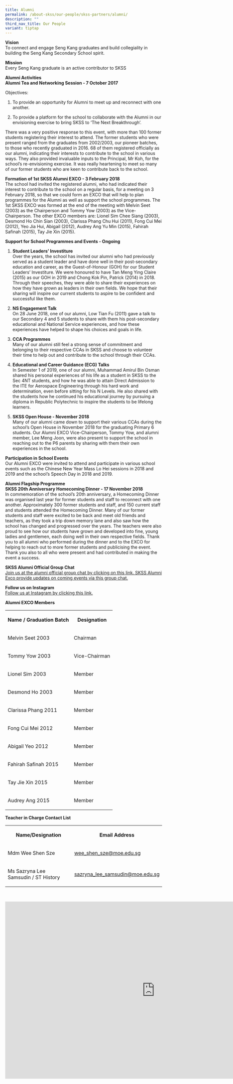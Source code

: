 ```yaml
---
title: Alumni
permalink: /about-skss/our-people/skss-partners/alumni/
description: ""
third_nav_title: Our People
variant: tiptap
---
```

<p><strong>Vision</strong>
<br>To connect and engage Seng Kang graduates and build collegiality in building
the Seng Kang Secondary School spirit.</p>
<p><strong>Mission</strong>
<br>Every Seng Kang graduate is an active contributor to SKSS</p>
<p><strong>Alumni Activities</strong>
<br><strong>Alumni Tea and Networking Session - 7 October 2017</strong>
</p>
<p>Objectives:</p>
<ol data-tight="true" class="tight">
<li>
<p>To provide an opportunity for Alumni to meet up and reconnect with one
another.</p>
</li>
<li>
<p>To provide a platform for the school to collaborate with the Alumni in
our envisioning exercise to bring SKSS to ‘The Next Breakthrough’.</p>
</li>
</ol>
<p>There was a very positive response to this event, with more than 100 former
students registering their interest to attend. The former students who
were present ranged from the graduates from 2002/2003, our pioneer batches,
to those who recently graduated in 2016. 68 of them registered officially
as our alumni, indicating their interests to contribute to the school in
various ways. They also provided invaluable inputs to the Principal, Mr
Koh, for the school’s re-envisioning exercise. It was really heartening
to meet so many of our former students who are keen to contribute back
to the school.</p>
<p><strong>Formation of 1st SKSS Alumni EXCO - 3 February 2018</strong>
<br>The school had invited the registered alumni, who had indicated their
interest to contribute to the school on a regular basis, for a meeting
on 3 February 2018, so that we could form an EXCO that will help to plan
programmes for the Alumni as well as support the school programmes. The
1st SKSS EXCO was formed at the end of the meeting with Melvin Seet (2003)
as the Chairperson and Tommy Yow (2003) as the Vice-Chairperson. The other
EXCO members are: Lionel Sim Chee Siang (2003), Desmond Ho Chin Sian (2003),
Clarissa Phang Chu Hui (2011), Fong Cui Mei (2012), Yeo Jia Hui, Abigail
(2012), Audrey Ang Yu Min (2015), Fahirah Safinah (2015), Tay Jie Xin (2015).</p>
<p><strong>Support for School Programmes and Events - Ongoing</strong>
<br>
</p>
<ol>
<li>
<p><strong>Student Leaders’ Investiture</strong>
<br>Over the years, the school has invited our alumni who had previously served
as a student leader and have done well in their post-secondary education
and career, as the Guest-of-Honour (GOH) for our Student Leaders’ Investiture.
We were honoured to have Tan Meng Ying Claire (2015) as our GOH in 2019
and Chong Kok Pin, Patrick (2014) in 2018. Through their speeches, they
were able to share their experiences on how they have grown as leaders
in their own fields. We hope that their sharing will inspire our current
students to aspire to be confident and successful like them.</p>
</li>
<li>
<p><strong>NS Engagement Talk</strong>
<br>On 28 June 2018, one of our alumni, Low Tian Fu (2011) gave a talk to
our Secondary 4 and 5 students to share with them his post-secondary educational
and National Service experiences, and how these experiences have helped
to shape his choices and goals in life.</p>
</li>
<li>
<p><strong>CCA Programmes</strong>
<br>Many of our alumni still feel a strong sense of commitment and belonging
to their respective CCAs in SKSS and choose to volunteer their time to
help out and contribute to the school through their CCAs.</p>
</li>
<li>
<p><strong>Educational and Career Guidance (ECG) Talks</strong>
<br>In Semester 1 of 2019, one of our alumni, Muhammad Amirul Bin Osman shared
his personal experiences of his life as a student in SKSS to the Sec 4NT
students, and how he was able to attain Direct Admission to the ITE for
Aerospace Engineering through his hard work and determination, even before
sitting for his N Levels. He also shared with the students how he continued
his educational journey by pursuing a diploma in Republic Polytechnic to
inspire the students to be lifelong learners.</p>
</li>
<li>
<p><strong>SKSS Open House - November 2018</strong>
<br>Many of our alumni came down to support their various CCAs during the
school’s Open House in November 2018 for the graduating Primary 6 students.
Our Alumni EXCO Vice-Chairperson, Tommy Yow, and alumni member, Lee Meng
Joon, were also present to support the school in reaching out to the P6
parents by sharing with them their own experiences in the school.</p>
</li>
</ol>
<p><strong>Participation in School Events</strong>
<br>Our Alumni EXCO were invited to attend and participate in various school
events such as the Chinese New Year Mass Lo Hei sessions in 2018 and 2019
and the school’s Speech Day in 2018 and 2019.</p>
<p><strong>Alumni Flagship Programme</strong>
<br><strong>SKSS 20th Anniversary Homecoming Dinner - 17 November 2018</strong>
<br>In commemoration of the school’s 20th anniversary, a Homecoming Dinner
was organised last year for former students and staff to reconnect with
one another. Approximately 300 former students and staff, and 150 current
staff and students attended the Homecoming Dinner. Many of our former students
and staff were excited to be back and meet old friends and teachers, as
they took a trip down memory lane and also saw how the school has changed
and progressed over the years. The teachers were also proud to see how
our students have grown and developed into fine, young ladies and gentlemen,
each doing well in their own respective fields. Thank you to all alumni
who performed during the dinner and to the EXCO for helping to reach out
to more former students and publicising the event. Thank you also to all
who were present and had contributed in making the event a success.</p>
<p><strong>SKSS Alumni Official Group Chat</strong>
<br><a href="https://chat.whatsapp.com/GUTBFP83zmK2kg2vABxeDg" rel="noopener noreferrer nofollow" target="_blank">Join us at the alumni official group chat by clicking on this link. SKSS Alumni Exco provide updates on coming events via this group chat.</a>
</p>
<p><strong>Follow us on Instagram</strong>
<br><a href="https://www.instagram.com/skss.officialalumni" rel="noopener noreferrer nofollow" target="_blank">Follow us at Instagram by clicking this link.</a>
</p>
<p><strong>Alumni EXCO Members</strong>
<br>
</p>
<table>
<tbody>
<tr>
<th rowspan="1" colspan="1">
<p><strong>Name / Graduation Batch</strong>
</p>
</th>
<th rowspan="1" colspan="1">
<p><strong>Designation</strong>
</p>
</th>
</tr>
<tr>
<td rowspan="1" colspan="1">
<p>Melvin Seet 2003</p>
</td>
<td rowspan="1" colspan="1">
<p>Chairman</p>
</td>
</tr>
<tr>
<td rowspan="1" colspan="1">
<p>Tommy Yow 2003</p>
</td>
<td rowspan="1" colspan="1">
<p>Vice-Chairman</p>
</td>
</tr>
<tr>
<td rowspan="1" colspan="1">
<p>Lionel Sim 2003
<br>
</p>
</td>
<td rowspan="1" colspan="1">
<p>Member</p>
</td>
</tr>
<tr>
<td rowspan="1" colspan="1">
<p>Desmond Ho 2003
<br>
</p>
</td>
<td rowspan="1" colspan="1">
<p>Member
<br>
</p>
</td>
</tr>
<tr>
<td rowspan="1" colspan="1">
<p>Clarissa Phang 2011
<br>
</p>
</td>
<td rowspan="1" colspan="1">
<p>Member</p>
</td>
</tr>
<tr>
<td rowspan="1" colspan="1">
<p>Fong Cui Mei 2012
<br>
</p>
</td>
<td rowspan="1" colspan="1">
<p>Member</p>
</td>
</tr>
<tr>
<td rowspan="1" colspan="1">
<p>Abigail Yeo 2012
<br>
</p>
</td>
<td rowspan="1" colspan="1">
<p>Member</p>
</td>
</tr>
<tr>
<td rowspan="1" colspan="1">
<p>Fahirah Safinah 2015
<br>
</p>
</td>
<td rowspan="1" colspan="1">
<p>Member</p>
</td>
</tr>
<tr>
<td rowspan="1" colspan="1">
<p>Tay Jie Xin 2015
<br>
</p>
</td>
<td rowspan="1" colspan="1">
<p>Member</p>
</td>
</tr>
<tr>
<td rowspan="1" colspan="1">
<p>Audrey Ang 2015
<br>
</p>
</td>
<td rowspan="1" colspan="1">
<p>Member</p>
</td>
</tr>
</tbody>
</table>
<p><strong>Teacher in Charge Contact List</strong>
</p>
<table>
<tbody>
<tr>
<th rowspan="1" colspan="1">
<p><strong>Name/Designation</strong>
</p>
</th>
<th rowspan="1" colspan="1">
<p><strong>Email Address</strong>
</p>
</th>
</tr>
<tr>
<td rowspan="1" colspan="1">
<p>Mdm Wee Shen Sze</p>
</td>
<td rowspan="1" colspan="1">
<p><a href="wee_shen_sze@moe.edu.sg" rel="noopener noreferrer nofollow" target="_blank">wee_shen_sze@moe.edu.sg</a>
</p>
</td>
</tr>
<tr>
<td rowspan="1" colspan="1">
<p>Ms Sazryna Lee Samsudin / ST History</p>
</td>
<td rowspan="1" colspan="1">
<p><a href="mailto:sazryna_lee_samsudin@moe.edu.sg" rel="noopener noreferrer nofollow" target="_blank">sazryna_lee_samsudin@moe.edu.sg</a>
</p>
</td>
</tr>
</tbody>
</table>
<p>
<br>
</p>
<div class="iframe-wrapper">
<iframe height="569" width="960" allowfullscreen="true" frameborder="0" src="https://docs.google.com/presentation/d/e/2PACX-1vTJhAZb6WUbDYCKGnlYktl9KZshgXb-OBmIL7xMxNHfg6e0oU5apZedXIzIuP5PwHJGDoeB076qsG7m/embed?start=true&amp;loop=true&amp;delayms=5000"></iframe>
</div>
<p></p>